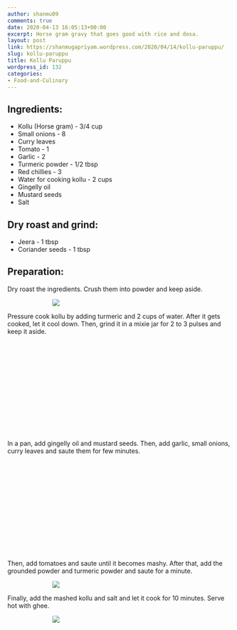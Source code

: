 ```yaml
---
author: shanmu09
comments: true
date: 2020-04-13 16:05:13+00:00
excerpt: Horse gram gravy that goes good with rice and dosa.
layout: post
link: https://shanmugapriyam.wordpress.com/2020/04/14/kollu-paruppu/
slug: kollu-paruppu
title: Kollu Paruppu
wordpress_id: 132
categories:
- Food-and-Culinary
---
```


<style>
.square {
    float:left;
    position: center;
    width: 49%;
    border-radius:5%;
    padding-bottom : 40%; /* = width for a 1:1 aspect ratio */
    margin:0.5%;
    background-position:center center;
    background-repeat:no-repeat;
    background-size:cover; /* you change this to "contain" if you don't want the images to be cropped */
}
	
#break {
    clear:both;
}

.img_1{background-image:url('https://shanmugapriyam.files.wordpress.com/2020/04/img_20200413_074019-1.jpg');}
.img_2{background-image:url('https://shanmugapriyam.files.wordpress.com/2020/04/img_20200413_075653-1.jpg');}
.img_3{background-image:url('https://shanmugapriyam.files.wordpress.com/2020/04/img_20200413_074554-1.jpg?resize=2000%2C2000');}
.img_4{background-image:url('https://shanmugapriyam.files.wordpress.com/2020/04/img_20200413_074617-1.jpg?resize=2000%2C2000');}

.resize_fit_center {
    max-width:60%;
    max-height:60%;
    vertical-align: middle;
    display: block;
    margin-left: auto;
    margin-right: auto;
    border-radius:5%;
}

.center {
  margin: auto;
  width: 60%;
}
</style>















## Ingredients:







  * Kollu (Horse gram) - 3/4 cup
  * Small onions - 8
  * Curry leaves
  * Tomato - 1
  * Garlic - 2
  * Turmeric powder - 1/2 tbsp
  * Red chillies - 3
  * Water for cooking kollu - 2 cups
  * Gingelly oil
  * Mustard seeds
  * Salt






## Dry roast and grind:







  * Jeera - 1 tbsp
  * Coriander seeds - 1 tbsp






## Preparation:







Dry roast the ingredients. Crush them into powder and keep aside.




<div>
	<img src="https://shanmugapriyam.files.wordpress.com/2020/04/img_20200413_074347-1.jpg?w=1024"  class="resize_fit_center"/>
</div>
<p/>




Pressure cook kollu by adding turmeric and 2 cups of water. After it gets cooked, let it cool down. Then, grind it in a mixie jar for 2 to 3 pulses and keep it aside.



<div class="square img_1">
</div>
<div class="square img_2">
</div>
<div id="break"> </div>
<p/>









In a pan, add gingelly oil and mustard seeds. Then, add garlic, small onions, curry leaves and saute them for few minutes. 





<div class="square img_3">
</div>
<div class="square img_4">
</div>
<div id="break"> </div>
<p/>







Then, add tomatoes and saute until it becomes mashy. After that, add the grounded powder and turmeric powder and saute for a minute. 


<div>
  <img src="https://shanmugapriyam.files.wordpress.com/2020/04/img_20200413_075604.jpg"  class="resize_fit_center"/>
</div>
<p/>














Finally, add the mashed kollu and salt and let it cook for 10 minutes. Serve hot with ghee.



<div>
	<img src="https://shanmugapriyam.files.wordpress.com/2020/04/img_20200413_132904.jpg?w=1024"  class="resize_fit_center"/>
</div>
<p/>







